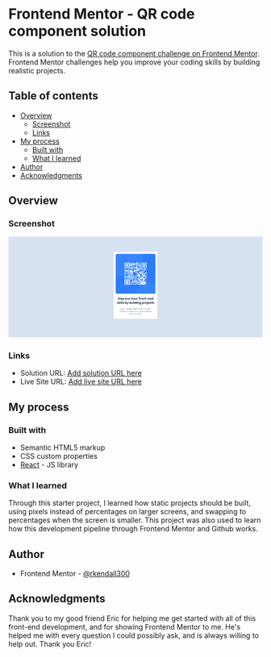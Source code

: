 # Frontend Mentor - QR code component solution

This is a solution to the [QR code component challenge on Frontend Mentor](https://www.frontendmentor.io/challenges/qr-code-component-iux_sIO_H). Frontend Mentor challenges help you improve your coding skills by building realistic projects. 

## Table of contents

- [Overview](#overview)
  - [Screenshot](#screenshot)
  - [Links](#links)
- [My process](#my-process)
  - [Built with](#built-with)
  - [What I learned](#what-i-learned)
- [Author](#author)
- [Acknowledgments](#acknowledgments)

## Overview

### Screenshot

![](./screenshots/desktop-design.PNG)

### Links

- Solution URL: [Add solution URL here](https://your-solution-url.com)
- Live Site URL: [Add live site URL here](https://your-live-site-url.com)

## My process

### Built with

- Semantic HTML5 markup
- CSS custom properties
- [React](https://reactjs.org/) - JS library

### What I learned

Through this starter project, I learned how static projects should be built, using pixels instead of percentages on larger screens, and swapping to percentages when the screen is smaller. This project was also used to learn how this development pipeline through Frontend Mentor and Github works.

## Author

- Frontend Mentor - [@rkendall300](https://www.frontendmentor.io/profile/rkendall300)

## Acknowledgments

Thank you to my good friend Eric for helping me get started with all of this front-end development, and for showing Frontend Mentor to me. He's helped me with every question I could possibly ask, and is always willing to help out. Thank you Eric!